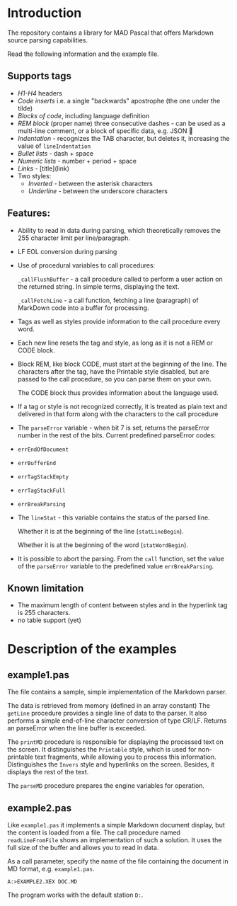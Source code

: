 # Introduction

The repository contains a library for MAD Pascal that offers Markdown source parsing capabilities.

Read the following information and the example file.

## Supports tags

- *H1-H4* headers
- *Code inserts* i.e. a single "backwards" apostrophe (the one under the tilde)
- *Blocks of code*, including language definition
- *REM block* (proper name) three consecutive dashes - can be used as a multi-line comment, or a block of specific data, e.g. JSON 🙂
- *Indentation* - recognizes the TAB character, but deletes it, increasing the value of `lineIndentation`
- *Bullet lists* - dash + space
- *Numeric lists* - number + period + space
- *Links* - \[title](link)
- Two styles:
  - *Inverted* - between the asterisk characters
  - *Underline* - between the underscore characters

## Features:

- Ability to read in data during parsing, which theoretically removes the 255 character limit per line/paragraph.
- LF EOL conversion during parsing
- Use of procedural variables to call procedures:

  `_callFlushBuffer` - a call procedure called to perform a user action on the returned string. In simple terms, displaying the text.

  `_callFetchLine` - a call function, fetching a line (paragraph) of MarkDown code into a buffer for processing.

- Tags as well as styles provide information to the call procedure every word.

- Each new line resets the tag and style, as long as it is not a REM or CODE block.

- Block REM, like block CODE, must start at the beginning of the line. The characters after the tag, have the Printable style disabled, but are passed to the call procedure, so you can parse them on your own.

  The CODE block thus provides information about the language used.

- If a tag or style is not recognized correctly, it is treated as plain text and delivered in that form along with the characters to the call procedure

- The `parseError` variable - when bit 7 is set, returns the parseError number in the rest of the bits.
Current predefined parseError codes:

- `errEndOfDocument`
- `errBufferEnd`
- `errTagStackEmpty`
- `errTagStackFull`
- `errBreakParsing`

- The `lineStat` - this variable contains the status of the parsed line.

  Whether it is at the beginning of the line (`statLineBegin`).

  Whether it is at the beginning of the word (`statWordBegin`).

- It is possible to abort the parsing.
  From the `call` function, set the value of the `parseError` variable to the predefined value `errBreakParsing`.

## Known limitation

- The maximum length of content between styles and in the hyperlink tag is 255 characters.
- no table support (yet)

# Description of the examples

## example1.pas

The file contains a sample, simple implementation of the Markdown parser.

The data is retrieved from memory (defined in an array constant)
The `getLine` procedure provides a single line of data to the parser. It also performs a simple end-of-line character conversion of type CR/LF. Returns an parseError when the line buffer is exceeded.

The `printMD` procedure is responsible for displaying the processed text on the screen.
It distinguishes the `Printable` style, which is used for non-printable text fragments, while allowing you to process this information.
Distinguishes the `Invers` style and hyperlinks on the screen.
Besides, it displays the rest of the text.

The `parseMD` procedure prepares the engine variables for operation.

## example2.pas

Like `example1.pas` it implements a simple Markdown document display, but the content is loaded from a file.
The call procedure named `readLineFromFile` shows an implementation of such a solution.
It uses the full size of the buffer and allows you to read in data.

As a call parameter, specify the name of the file containing the document in MD format, e.g. `example1.pas`.
```
A:>EXAMPLE2.XEX DOC.MD
```

The program works with the default station `D:`.
